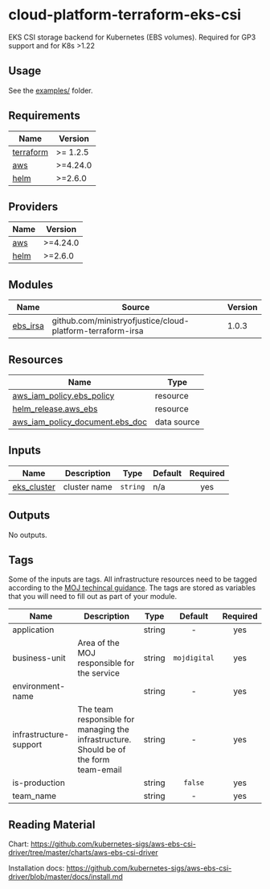 # cloud-platform-terraform-eks-csi

EKS CSI storage backend for Kubernetes (EBS volumes). Required for GP3 support and for K8s >1.22

## Usage

See the [examples/](examples/) folder.

<!-- BEGIN_TF_DOCS -->
## Requirements

| Name | Version |
|------|---------|
| <a name="requirement_terraform"></a> [terraform](#requirement\_terraform) | >= 1.2.5 |
| <a name="requirement_aws"></a> [aws](#requirement\_aws) | >=4.24.0 |
| <a name="requirement_helm"></a> [helm](#requirement\_helm) | >=2.6.0 |

## Providers

| Name | Version |
|------|---------|
| <a name="provider_aws"></a> [aws](#provider\_aws) | >=4.24.0 |
| <a name="provider_helm"></a> [helm](#provider\_helm) | >=2.6.0 |

## Modules

| Name | Source | Version |
|------|--------|---------|
| <a name="module_ebs_irsa"></a> [ebs\_irsa](#module\_ebs\_irsa) | github.com/ministryofjustice/cloud-platform-terraform-irsa | 1.0.3 |

## Resources

| Name | Type |
|------|------|
| [aws_iam_policy.ebs_policy](https://registry.terraform.io/providers/hashicorp/aws/latest/docs/resources/iam_policy) | resource |
| [helm_release.aws_ebs](https://registry.terraform.io/providers/hashicorp/helm/latest/docs/resources/release) | resource |
| [aws_iam_policy_document.ebs_doc](https://registry.terraform.io/providers/hashicorp/aws/latest/docs/data-sources/iam_policy_document) | data source |

## Inputs

| Name | Description | Type | Default | Required |
|------|-------------|------|---------|:--------:|
| <a name="input_eks_cluster"></a> [eks\_cluster](#input\_eks\_cluster) | cluster name | `string` | n/a | yes |

## Outputs

No outputs.

<!-- END_TF_DOCS -->

## Tags

Some of the inputs are tags. All infrastructure resources need to be tagged according to the [MOJ techincal guidance](https://ministryofjustice.github.io/technical-guidance/standards/documenting-infrastructure-owners/#documenting-owners-of-infrastructure). The tags are stored as variables that you will need to fill out as part of your module.

| Name | Description | Type | Default | Required |
|------|-------------|:----:|:-----:|:-----:|
| application |  | string | - | yes |
| business-unit | Area of the MOJ responsible for the service | string | `mojdigital` | yes |
| environment-name |  | string | - | yes |
| infrastructure-support | The team responsible for managing the infrastructure. Should be of the form team-email | string | - | yes |
| is-production |  | string | `false` | yes |
| team_name |  | string | - | yes |

## Reading Material

Chart: https://github.com/kubernetes-sigs/aws-ebs-csi-driver/tree/master/charts/aws-ebs-csi-driver

Installation docs: https://github.com/kubernetes-sigs/aws-ebs-csi-driver/blob/master/docs/install.md
